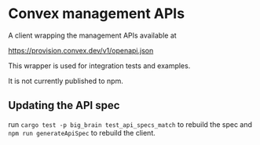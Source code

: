 # Convex management APIs

A client wrapping the management APIs available at

https://provision.convex.dev/v1/openapi.json

This wrapper is used for integration tests and examples.

It is not currently published to npm.

## Updating the API spec

run `cargo test -p big_brain test_api_specs_match` to rebuild the spec and
`npm run generateApiSpec` to rebuild the client.
